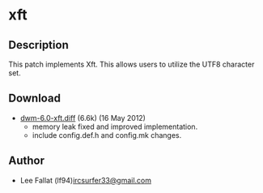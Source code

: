 xft
===

Description
-----------

This patch implements Xft. This allows users to utilize the UTF8 character set.

Download
--------

* [dwm-6.0-xft.diff](dwm-6.0-xft.diff) (6.6k) (16 May 2012)
	* memory leak fixed and improved implementation.
	* include config.def.h and config.mk changes.


Author
------

* Lee Fallat (lf94)<ircsurfer33@gmail.com>
